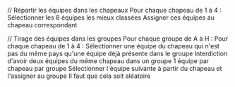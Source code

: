 // Répartir les équipes dans les chapeaux
Pour chaque chapeau de 1 à 4 :
    Sélectionner les 8 équipes les mieux classées
    Assigner ces équipes au chapeau correspondant

// Tirage des équipes dans les groupes
Pour chaque groupe de A à H :
    Pour chaque chapeau de 1 à 4 :
        Sélectionner une équipe du chapeau qui n'est pas du même pays qu'une équipe déjà présente dans le groupe
        Interdiction d'avoir deux équipes du même chapeau dans un groupe
        1 équipe par chapeau par groupe
        Sélectionner l'équipe suivante à partir du chapeau et l'assigner au groupe
        Il faut que cela soit aléatoire

